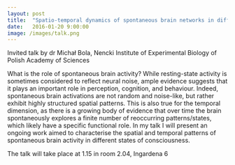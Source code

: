 ```yaml
---
layout: post
title:  "Spatio-temporal dynamics of spontaneous brain networks in different states of consciousness"
date:   2016-01-20 9:00:00
image: /images/talk.png
---
```


Invited talk by dr Michał Bola, Nencki Institute of Experimental Biology of Polish Academy of Sciences

What is the role of spontaneous brain activity? While resting-state activity is sometimes considered to reflect neural noise, ample evidence suggests that it plays an important role in perception, cognition, and behaviour. Indeed, spontaneous brain activations are not random and noise-like, but rather exhibit highly structured spatial patterns. This is also true for the temporal dimension, as there is a growing body of evidence that over time the brain spontaneously explores a finite number of reoccurring patterns/states, which likely have a specific functional role. In my talk I will present an ongoing work aimed to characterise the spatial and temporal patterns of spontaneous brain activity in different states of consciousness.

The talk will take place  at 1.15 in room 2.04, Ingardena 6
